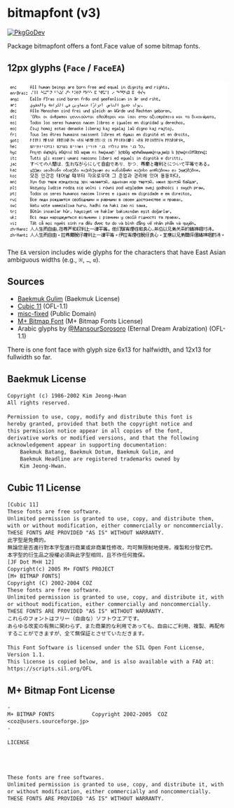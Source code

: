 # bitmapfont (v3)

[![PkgGoDev](https://pkg.go.dev/badge/github.com/hajimehoshi/bitmapfont/v3)](https://pkg.go.dev/github.com/hajimehoshi/bitmapfont/v3)

Package bitmapfont offers a font.Face value of some bitmap fonts.

## 12px glyphs (`Face` / `FaceEA`)

![Example](example.png)

The `EA` version includes wide glyphs for the characters that have East Asian ambiguous widths (e.g., `※`, `…`, `α`).

## Sources

   * [Baekmuk Gulim](https://kldp.net/baekmuk/) (Baekmuk License)
   * [Cubic 11](https://github.com/ACh-K/Cubic-11) (OFL-1.1)
   * [misc-fixed](https://www.cl.cam.ac.uk/~mgk25/ucs-fonts.html) (Public Domain)
   * [M+ Bitmap Font](https://mplus-fonts.osdn.jp/mplus-bitmap-fonts/) (M+ Bitmap Fonts License)
   * Arabic glyphs by [@MansourSorosoro](https://twitter.com/MansourSorosoro) (Eternal Dream Arabization) (OFL-1.1)

There is one font face with glyph size 6x13 for halfwidth, and 12x13 for fullwidth so far.

## Baekmuk License

```
Copyright (c) 1986-2002 Kim Jeong-Hwan
All rights reserved.

Permission to use, copy, modify and distribute this font is
hereby granted, provided that both the copyright notice and
this permission notice appear in all copies of the font,
derivative works or modified versions, and that the following
acknowledgement appear in supporting documentation:
    Baekmuk Batang, Baekmuk Dotum, Baekmuk Gulim, and
    Baekmuk Headline are registered trademarks owned by
    Kim Jeong-Hwan.
```

## Cubic 11 License

```
[Cubic 11]
These fonts are free software.
Unlimited permission is granted to use, copy, and distribute them, with or without modification, either commercially or noncommercially.
THESE FONTS ARE PROVIDED "AS IS" WITHOUT WARRANTY.
此字型是免費的。
無論您是否進行對本字型進行商業或非商業性修改，均可無限制地使用，複製和分發它們。
本字型的衍生品之授權必須與此字型相同，且不作任何擔保。
[JF Dot M+H 12]
Copyright(c) 2005 M+ FONTS PROJECT
[M+ BITMAP FONTS]
Copyright (C) 2002-2004 COZ
These fonts are free software.
Unlimited permission is granted to use, copy, and distribute it, with or without modification, either commercially and noncommercially.
THESE FONTS ARE PROVIDED "AS IS" WITHOUT WARRANTY.
これらのフォントはフリー（自由な）ソフトウエアです。
あらゆる改変の有無に関わらず、また商業的な利用であっても、自由にご利用、複製、再配布することができますが、全て無保証とさせていただきます。

This Font Software is licensed under the SIL Open Font License, Version 1.1.
This license is copied below, and is also available with a FAQ at:
https://scripts.sil.org/OFL
```

## M+ Bitmap Font License

```
-
M+ BITMAP FONTS            Copyright 2002-2005  COZ <coz@users.sourceforge.jp>
-

LICENSE




These fonts are free softwares.
Unlimited permission is granted to use, copy, and distribute it, with
or without modification, either commercially and noncommercially.
THESE FONTS ARE PROVIDED "AS IS" WITHOUT WARRANTY.
```
